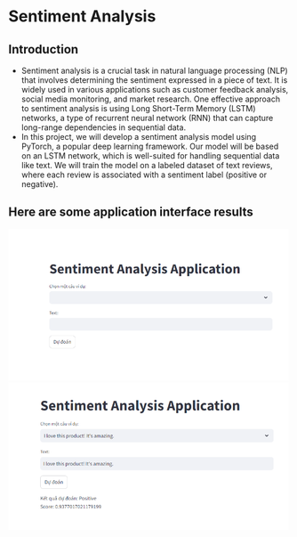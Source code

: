 # Sentiment Analysis
## Introduction 
- Sentiment analysis is a crucial task in natural language processing (NLP) that involves determining the sentiment expressed in a piece of text. It is widely used in various applications such as customer feedback analysis, social media monitoring, and market research. One effective approach to sentiment analysis is using Long Short-Term Memory (LSTM) networks, a type of recurrent neural network (RNN) that can capture long-range dependencies in sequential data.
- In this project, we will develop a sentiment analysis model using PyTorch, a popular deep learning framework. Our model will be based on an LSTM network, which is well-suited for handling sequential data like text. We will train the model on a labeled dataset of text reviews, where each review is associated with a sentiment label (positive or negative).
## Here are some application interface results
<img src="pictures/giaodien.png"/>
<img src="pictures/ketqua.png"/>

